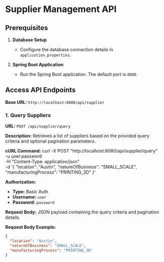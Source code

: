 # Supplier Management API

## Prerequisites

1. **Database Setup**
    - Configure the database connection details in `application.properties`.

2. **Spring Boot Application**
    - Run the Spring Boot application. The default port is `8080`.

## Access API Endpoints

**Base URL:** `http://localhost:8080/api/supplier`

### 1. Query Suppliers

**URL:** `POST /api/supplier/query`

**Description:** Retrieves a list of suppliers based on the provided query criteria and optional pagination parameters.

**cURL Command:**
curl -X POST "http://localhost:8080/api/supplier/query" \
     -u user:password \
     -H "Content-Type: application/json" \
     -d '{
           "location": "Austin",
           "natureOfBusiness": "SMALL_SCALE",
           "manufacturingProcess": "PRINTING_3D"
         }'

**Authorization:**
- **Type:** Basic Auth
- **Username:** `user`
- **Password:** `password`

**Request Body:** JSON payload containing the query criteria and pagination details.

**Request Body Example:**

```json
{
  "location": "Austin",
  "natureOfBusiness": "SMALL_SCALE",
  "manufacturingProcess": "PRINTING_3D"
}
